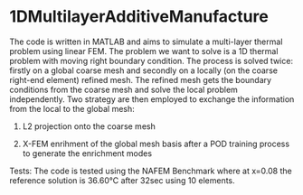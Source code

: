 # 1DMultilayerAdditiveManufacture
The code is written in MATLAB and aims to simulate a multi-layer thermal problem using linear FEM.
The problem we want to solve is a 1D thermal problem with moving right boundary condition. The process is solved 
twice: firstly on a global coarse mesh and secondly on a locally (on the coarse right-end element) refined mesh.
The refined mesh gets the boundary conditions from the coarse mesh and solve the local problem independently.
Two strategy are then employed to exchange the information from the local to the global mesh:

1) L2 projection onto the coarse mesh

2) X-FEM enrihment of the global mesh basis after a POD training process to generate the enrichment modes


Tests:
The code is tested using the NAFEM Benchmark where at x=0.08 the reference solution is 36.60°C after 32sec using 10 elements.
